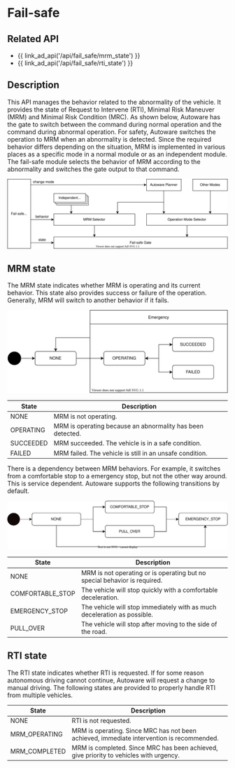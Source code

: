 # Fail-safe

## Related API

- {{ link_ad_api('/api/fail_safe/mrm_state') }}
- {{ link_ad_api('/api/fail_safe/rti_state') }}

## Description

This API manages the behavior related to the abnormality of the vehicle.
It provides the state of Request to Intervene (RTI), Minimal Risk Maneuver (MRM) and Minimal Risk Condition (MRC).
As shown below, Autoware has the gate to switch between the command during normal operation and the command during abnormal operation.
For safety, Autoware switches the operation to MRM when an abnormality is detected.
Since the required behavior differs depending on the situation, MRM is implemented in various places as a specific mode in a normal module or as an independent module.
The fail-safe module selects the behavior of MRM according to the abnormality and switches the gate output to that command.

![fail-safe-architecture](./fail-safe/architecture.drawio.svg)

## MRM state

The MRM state indicates whether MRM is operating and its current behavior.
This state also provides success or failure of the operation. Generally, MRM will switch to another behavior if it fails.

![mrm-state](./fail-safe/mrm-state.drawio.svg)

| State     | Description                                                |
| --------- | ---------------------------------------------------------- |
| NONE      | MRM is not operating.                                      |
| OPERATING | MRM is operating because an abnormality has been detected. |
| SUCCEEDED | MRM succeeded. The vehicle is in a safe condition.         |
| FAILED    | MRM failed. The vehicle is still in an unsafe condition.   |

There is a dependency between MRM behaviors. For example, it switches from a comfortable stop to a emergency stop, but not the other way around.
This is service dependent. Autoware supports the following transitions by default.

![mrm-behavior](./fail-safe/mrm-behavior.drawio.svg)

| State            | Description                                                               |
| ---------------- | ------------------------------------------------------------------------- |
| NONE             | MRM is not operating or is operating but no special behavior is required. |
| COMFORTABLE_STOP | The vehicle will stop quickly with a comfortable deceleration.            |
| EMERGENCY_STOP   | The vehicle will stop immediately with as much deceleration as possible.  |
| PULL_OVER        | The vehicle will stop after moving to the side of the road.               |

## RTI state

The RTI state indicates whether RTI is requested. If for some reason autonomous driving cannot continue, Autoware will request a change to manual driving.
The following states are provided to properly handle RTI from multiple vehicles.

| State         | Description                                                                               |
| ------------- | ----------------------------------------------------------------------------------------- |
| NONE          | RTI is not requested.                                                                     |
| MRM_OPERATING | MRM is operating. Since MRC has not been achieved, immediate intervention is recommended. |
| MRM_COMPLETED | MRM is completed. Since MRC has been achieved, give priority to vehicles with urgency.    |
